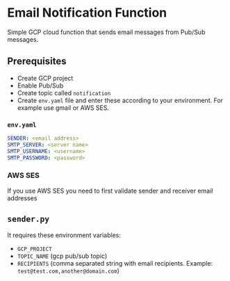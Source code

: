 # Email Notification Function

Simple GCP cloud function that sends email messages from Pub/Sub messages.

## Prerequisites

- Create GCP project
- Enable Pub/Sub
- Create topic called `notification`
- Create `env.yaml` file and enter these according to your environment. For example use gmail or AWS SES.

### `env.yaml`

```yaml
SENDER: <email address>
SMTP_SERVER: <server name>
SMTP_USERNAME: <username>
SMTP_PASSWORD: <password>
```

### AWS SES

If you use AWS SES you need to first validate sender and receiver email addresses

## `sender.py`

It requires these environment variables:

- `GCP_PROJECT`
- `TOPIC_NAME` (gcp pub/sub topic)
- `RECIPIENTS` (comma separated string with email recipients. Example: `test@test.com,another@domain.com`)
